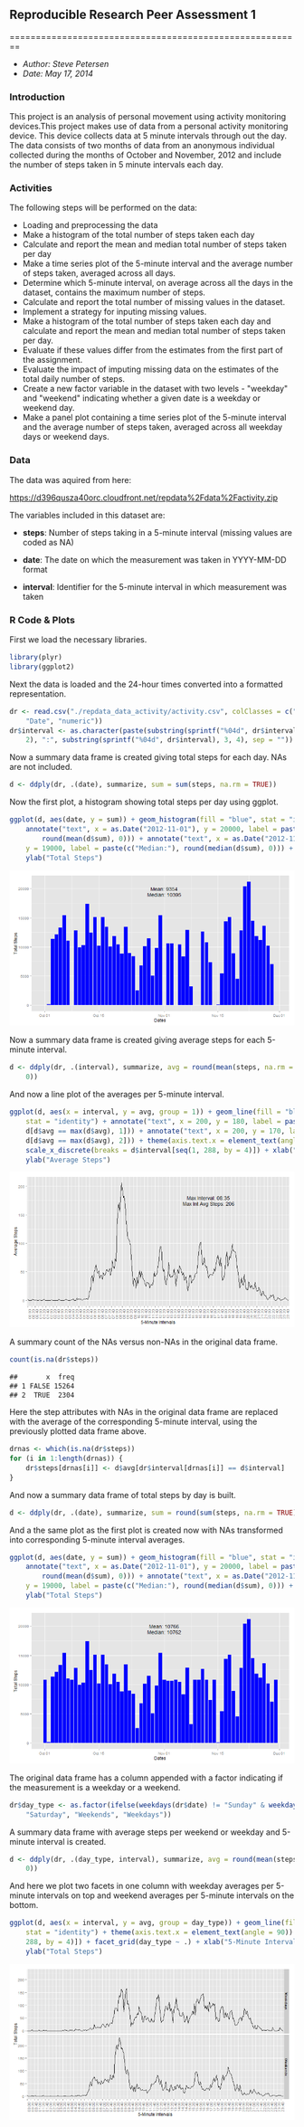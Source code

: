## Reproducible Research Peer Assessment 1
========================================================

- *Author: Steve Petersen*
- *Date: May 17, 2014*

### Introduction

This project is an analysis of personal movement using activity monitoring devices.This project makes use of data from a personal activity monitoring device. This device collects data at 5 minute intervals through out the day. The data consists of two months of data from an anonymous individual collected during the months of October and November, 2012 and include the number of steps taken in 5 minute intervals each day.

### Activities

The following steps will be performed on the data:

- Loading and preprocessing the data
- Make a histogram of the total number of steps taken each day
- Calculate and report the mean and median total number of steps taken per day
- Make a time series plot of the 5-minute interval and the average number of steps taken, averaged across all days.
- Determine which 5-minute interval, on average across all the days in the dataset, contains the maximum number of steps.
- Calculate and report the total number of missing values in the dataset.
- Implement a strategy for inputing missing values.
- Make a histogram of the total number of steps taken each day and calculate and report the mean and median total number of steps taken per day. 
- Evaluate if these values differ from the estimates from the first part of the assignment.
- Evaluate the impact of imputing missing data on the estimates of the total daily number of steps.
- Create a new factor variable in the dataset with two levels - "weekday" and "weekend" indicating whether a given date is a weekday or weekend day.
- Make a panel plot containing a time series plot of the 5-minute interval and the average number of steps taken, averaged across all weekday days or weekend days.

### Data

The data was aquired from here:

https://d396qusza40orc.cloudfront.net/repdata%2Fdata%2Factivity.zip

The variables included in this dataset are:

- **steps**: Number of steps taking in a 5-minute interval (missing values are coded as NA)

- **date**: The date on which the measurement was taken in YYYY-MM-DD format

- **interval**: Identifier for the 5-minute interval in which measurement was taken


### R Code & Plots

First we load the necessary libraries.


```r
library(plyr)
library(ggplot2)
```

Next the data is loaded and the 24-hour times converted into a formatted representation.


```r
dr <- read.csv("./repdata_data_activity/activity.csv", colClasses = c("numeric", 
    "Date", "numeric"))
dr$interval <- as.character(paste(substring(sprintf("%04d", dr$interval), 1, 
    2), ":", substring(sprintf("%04d", dr$interval), 3, 4), sep = ""))
```

Now a summary data frame is created giving total steps for each day. NAs are not included.


```r
d <- ddply(dr, .(date), summarize, sum = sum(steps, na.rm = TRUE))
```

Now the first plot, a histogram showing total steps per day using ggplot.


```r
ggplot(d, aes(date, y = sum)) + geom_histogram(fill = "blue", stat = "identity") + 
    annotate("text", x = as.Date("2012-11-01"), y = 20000, label = paste(c("Mean:"), 
        round(mean(d$sum), 0))) + annotate("text", x = as.Date("2012-11-01"), 
    y = 19000, label = paste(c("Median:"), round(median(d$sum), 0))) + xlab("Dates") + 
    ylab("Total Steps")
```

![plot of chunk unnamed-chunk-4](figure/unnamed-chunk-4.png) 

Now a summary data frame is created giving average steps for each 5-minute interval.


```r
d <- ddply(dr, .(interval), summarize, avg = round(mean(steps, na.rm = TRUE), 
    0))
```

And now a line plot of the averages per 5-minute interval.


```r
ggplot(d, aes(x = interval, y = avg, group = 1)) + geom_line(fill = "blue", 
    stat = "identity") + annotate("text", x = 200, y = 180, label = paste(c("Max Interval:"), 
    d[d$avg == max(d$avg), 1])) + annotate("text", x = 200, y = 170, label = paste(c("Max Int Avg Steps:"), 
    d[d$avg == max(d$avg), 2])) + theme(axis.text.x = element_text(angle = 90)) + 
    scale_x_discrete(breaks = d$interval[seq(1, 288, by = 4)]) + xlab("5-Minute Intervals") + 
    ylab("Average Steps")
```

![plot of chunk unnamed-chunk-6](figure/unnamed-chunk-6.png) 

A summary count of the NAs versus non-NAs in the original data frame.


```r
count(is.na(dr$steps))
```

```
##       x  freq
## 1 FALSE 15264
## 2  TRUE  2304
```

Here the step attributes with NAs in the original data frame are replaced with the average of the corresponding 5-minute interval, using the previously plotted data frame above.


```r
drnas <- which(is.na(dr$steps))
for (i in 1:length(drnas)) {
    dr$steps[drnas[i]] <- d$avg[dr$interval[drnas[i]] == d$interval]
}
```

And now a summary data frame of total steps by day is built.


```r
d <- ddply(dr, .(date), summarize, sum = round(sum(steps, na.rm = TRUE), 2))
```

And a the same plot as the first plot is created now with NAs transformed into corresponding 5-minute interval averages.


```r
ggplot(d, aes(date, y = sum)) + geom_histogram(fill = "blue", stat = "identity") + 
    annotate("text", x = as.Date("2012-11-01"), y = 20000, label = paste(c("Mean:"), 
        round(mean(d$sum), 0))) + annotate("text", x = as.Date("2012-11-01"), 
    y = 19000, label = paste(c("Median:"), round(median(d$sum), 0))) + xlab("Dates") + 
    ylab("Total Steps")
```

![plot of chunk unnamed-chunk-10](figure/unnamed-chunk-10.png) 

The original data frame has a column appended with a factor indicating if the measurement is a weekday or a weekend.


```r
dr$day_type <- as.factor(ifelse(weekdays(dr$date) != "Sunday" & weekdays(dr$date) != 
    "Saturday", "Weekends", "Weekdays"))
```

A summary data frame with average steps per weekend or weekday and 5-minute interval is created.


```r
d <- ddply(dr, .(day_type, interval), summarize, avg = round(mean(steps, na.rm = TRUE), 
    0))
```

And here we plot two facets in one column with weekday averages per 5-minute intervals on top and weekend averages per 5-minute intervals on the bottom.


```r
ggplot(d, aes(x = interval, y = avg, group = day_type)) + geom_line(fill = "blue", 
    stat = "identity") + theme(axis.text.x = element_text(angle = 90)) + scale_x_discrete(breaks = d$interval[seq(1, 
    288, by = 4)]) + facet_grid(day_type ~ .) + xlab("5-Minute Intervals") + 
    ylab("Total Steps")
```

![plot of chunk unnamed-chunk-13](figure/unnamed-chunk-13.png) 

